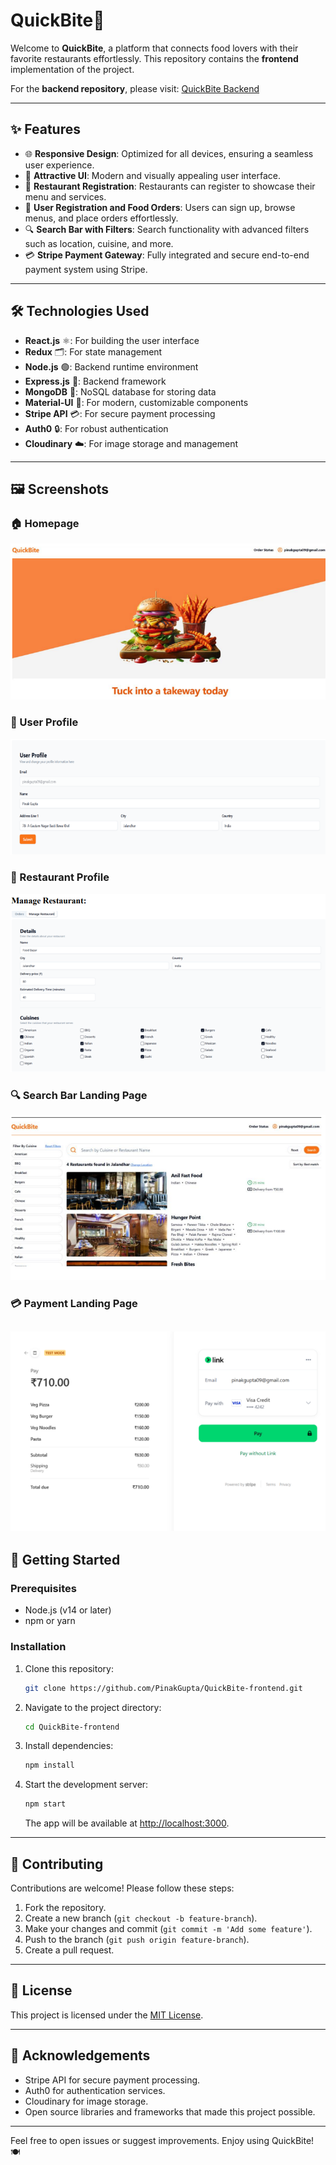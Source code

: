 # QuickBite🍴

Welcome to **QuickBite**, a platform that connects food lovers with their favorite restaurants effortlessly. This repository contains the **frontend** implementation of the project.

For the **backend repository**, please visit: [QuickBite Backend](https://github.com/PinakGupta/QuickBite-backend)

---

## ✨ Features

- 🌐 **Responsive Design**: Optimized for all devices, ensuring a seamless user experience.
- 🎨 **Attractive UI**: Modern and visually appealing user interface.
- 🏢 **Restaurant Registration**: Restaurants can register to showcase their menu and services.
- 👥 **User Registration and Food Orders**: Users can sign up, browse menus, and place orders effortlessly.
- 🔍 **Search Bar with Filters**: Search functionality with advanced filters such as location, cuisine, and more.
- 💳 **Stripe Payment Gateway**: Fully integrated and secure end-to-end payment system using Stripe.


---

## 🛠️ Technologies Used

- **React.js** ⚛️: For building the user interface
- **Redux** 🗂️: For state management
- **Node.js** 🟢: Backend runtime environment
- **Express.js** 🚀: Backend framework
- **MongoDB** 🍃: NoSQL database for storing data
- **Material-UI** 🎨: For modern, customizable components
- **Stripe API** 💳: For secure payment processing
- **Auth0** 🔒: For robust authentication
- **Cloudinary** ☁️: For image storage and management

---

## 🖼️ Screenshots

### 🏠 Homepage
![Homepage](assets/home.png)

### 👤 User Profile
![User Profile](assets/user.png)

### 🏢 Restaurant Profile
![Restaurant Profile](assets/restaurant.png)

### 🔍 Search Bar Landing Page
![Search Bar Landing Page](assets/landing.png)

### 💳 Payment Landing Page
![Payment Landing Page](assets/payment.png)
---

## 🚀 Getting Started

### Prerequisites

- Node.js (v14 or later)
- npm or yarn

### Installation

1. Clone this repository:

   ```bash
   git clone https://github.com/PinakGupta/QuickBite-frontend.git
   ```

2. Navigate to the project directory:

   ```bash
   cd QuickBite-frontend
   ```

3. Install dependencies:

   ```bash
   npm install
   ```

4. Start the development server:

   ```bash
   npm start
   ```

   The app will be available at [http://localhost:3000](http://localhost:3000).

---

## 🤝 Contributing

Contributions are welcome! Please follow these steps:

1. Fork the repository.
2. Create a new branch (`git checkout -b feature-branch`).
3. Make your changes and commit (`git commit -m 'Add some feature'`).
4. Push to the branch (`git push origin feature-branch`).
5. Create a pull request.

---

## 📜 License

This project is licensed under the [MIT License](LICENSE).

---

## 🙌 Acknowledgements

- Stripe API for secure payment processing.
- Auth0 for authentication services.
- Cloudinary for image storage.
- Open source libraries and frameworks that made this project possible.

---

Feel free to open issues or suggest improvements. Enjoy using QuickBite! 🍽️
